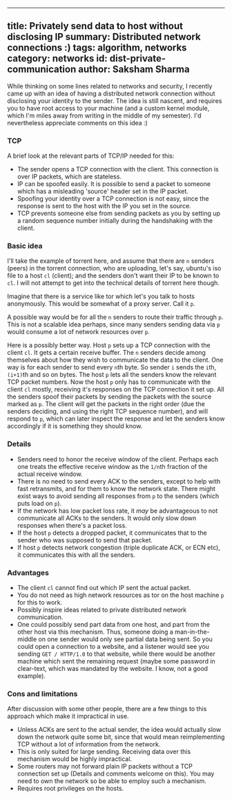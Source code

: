 ------
title: Privately send data to host without disclosing IP
summary: Distributed network connections :)
tags: algorithm, networks
category: networks
id: dist-private-communication
author: Saksham Sharma
------

While thinking on some lines related to networks and security, I recently came up with an idea of having a distributed network connection without disclosing your identity to the sender. The idea is still nascent, and requires you to have root access to your machine (and a custom kernel module, which I'm miles away from writing in the middle of my semester). I'd nevertheless appreciate comments on this idea :)

### TCP
A brief look at the relevant parts of TCP/IP needed for this:

* The sender opens a TCP connection with the client. This connection is over IP packets, which are stateless.
* IP can be spoofed easily. It is possible to send a packet to someone which has a misleading 'source' header set in the IP packet.
* Spoofing your identity over a TCP connection is not easy, since the response is sent to the host with the IP you set in the source.
* TCP prevents someone else from sending packets as you by setting up a random sequence number initially during the handshaking with the client.

### Basic idea

I'll take the example of torrent here, and assume that there are `n` senders (peers) in the torrent connection, who are uploading, let's say, ubuntu's iso file to a host `cl` (client); and the senders don't want their IP to be known to `cl`. I will not attempt to get into the technical details of torrent here though.

Imagine that there is a service like tor which let's you talk to hosts anonymously. This would be somewhat of a proxy server. Call it `p`.

A possible way would be for all the `n` senders to route their traffic through `p`. This is not a scalable idea perhaps, since many senders sending data via `p` would consume a lot of network resources over `p`.

Here is a possibly better way. Host `p` sets up a TCP connection with the client `cl`. It gets a certain receive buffer. The `n` senders decide among themselves about how they wish to communicate the data to the client. One way is for each sender to send every `n`th byte. So sender `i` sends the `i`th, `(i+1)`th and so on bytes. The host `p` lets all the senders know the relevant TCP packet numbers. Now the host `p` only has to communicate with the client `cl` mostly, receiving it's responses on the TCP connection it set up. All the senders spoof their packets by sending the packets with the source marked as `p`. The client will get the packets in the right order (due the senders deciding, and using the right TCP sequence number), and will respond to `p`, which can later inspect the response and let the senders know accordingly if it is something they should know.

### Details

* Senders need to honor the receive window of the client. Perhaps each one treats the effective receive window as the `1/n`th fraction of the actual receive window.
* There is no need to send every ACK to the senders, except to help with fast retransmits, and for them to know the network state. There might exist ways to avoid sending all responses from `p` to the senders (which puts load on `p`).
* If the network has low packet loss rate, it *may* be advantageous to not communicate all ACKs to the senders. It would only slow down responses when there's a packet loss.
* If the host `p` detects a dropped packet, it communicates that to the sender who was supposed to send that packet.
* If host `p` detects network congestion (triple duplicate ACK, or ECN etc), it communicates this with all the senders.

### Advantages

* The client `cl` cannot find out which IP sent the actual packet.
* You do not need as high network resources as tor on the host machine `p` for this to work.
* Possibly inspire ideas related to private distributed network communication.
* One could possibly send part data from one host, and part from the other host via this mechanism. Thus, someone doing a man-in-the-middle on one sender would only see partial data being sent. So you could open a connection to a website, and a listener would see you sending `GET / HTTP/1.0` to that website, while there would be another machine which sent the remaining request (maybe some password in clear-text, which was mandated by the website. I know, not a good example).

### Cons and limitations
After discussion with some other people, there are a few things to this approach which make it impractical in use.

* Unless ACKs are sent to the actual sender, the idea would actually slow down the network quite some bit, since that would mean reimplementing TCP without a lot of information from the network.
* This is only suited for large sending. Receiving data over this mechanism would be highly impractical.
* Some routers may not forward plain IP packets without a TCP connection set up (Details and comments welcome on this). You may need to own the network so be able to employ such a mechanism.
* Requires root privileges on the hosts.
